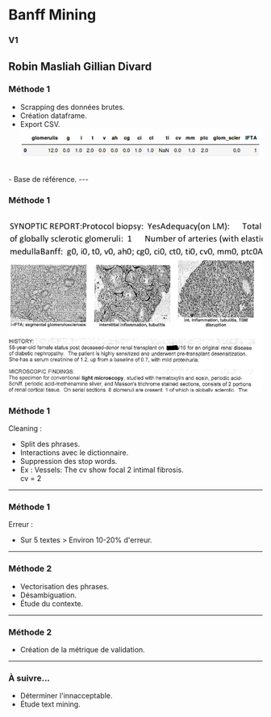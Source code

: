 # Banff Mining
### V1
Robin Masliah
Gillian Divard
---

### Méthode 1

- Scrapping des données brutes.
- Création dataframe.
- Export CSV.<br/>
![Image](scrap.png)
<br/>
- Base de référence.
---

### Méthode 1
![Image](banff_encoded.png)
![Image](doc.png)
---
### Méthode 1
Cleaning :
- Split des phrases.
- Interactions avec le dictionnaire.
- Suppression des stop words.
- Ex : Vessels: The  cv  show focal  2  intimal  fibrosis.
<br/>cv = 2
---
### Méthode 1
Erreur :
- Sur 5 textes > Environ 10-20% d'erreur.
---
### Méthode 2
- Vectorisation des phrases.
- Désambiguation.
- Étude du contexte.
---
### Méthode 2
- Création de la métrique de validation.
---
### À suivre...
- Déterminer l'innacceptable.
- Étude text mining.

